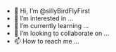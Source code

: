 - 👋 Hi, I’m @sillyBirdFlyFirst
- 👀 I’m interested in ...
- 🌱 I’m currently learning ...
- 💞️ I’m looking to collaborate on ...
- 📫 How to reach me ...

<!---
sillyBirdFlyFirst/sillyBirdFlyFirst is a ✨ special ✨ repository because its `README.md` (this file) appears on your GitHub profile.
You can click the Preview link to take a look at your changes.
--->
